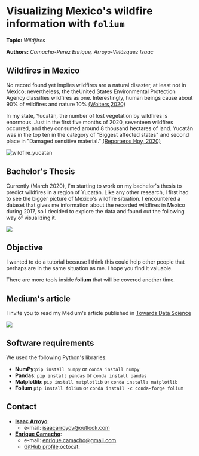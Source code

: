 
# Visualizing Mexico's wildfire information with `folium`
**Topic:** _Wildfires_

**Authors:** _Camacho-Perez Enrique, Arroyo-Velázquez Isaac_

## Wildfires in Mexico

No record found yet implies wildfires are a natural disaster, at least not in Mexico; nevertheless, the theUnited States Environmental Protection Agency classifies wildfires as one. Interestingly, human beings cause about 90% of wildfires and nature 10% [(Wolters,2020)](https://www.nationalgeographic.com/environment/natural-disasters/wildfires/)

In my state, Yucatán, the number of lost vegetation by wildfires is enormous. Just in the first five months of 2020, seventeen wildfires occurred, and they consumed around 8 thousand hectares of land. Yucatán was in the top ten in the category of "Biggest affected states" and second place in "Damaged sensitive material." [(Reporteros Hoy, 2020)](https://reporteroshoy.mx/noticias/yucatan-sigue-en-el-top-ten-de-los-incendios-forestales/)

![wildfire_yucatan](https://reporteroshoy.mx/noticias/wp-content/uploads/2020/05/INCENDIOS_FORESTALES-1.jpg)

## Bachelor's Thesis

Currently (March 2020), I'm starting to work on my bachelor's thesis to predict wildfires in a region of Yucatán. Like any other research, I first had to see the bigger picture of Mexico's wildfire situation. I encountered a dataset that gives me information about the recorded wildfires in Mexico during 2017, so I decided to explore the data and found out the following way of visualizing it.

![](https://bn02pap001files.storage.live.com/y4mdpISs_jIi_KptSwCthqMCXEZ-xryAxsDqvI_4GrHMGHbFvqhgu-0Jt28305NRuuwOH1zuz-FQerUN1ezGZac8LRgl-536Q_4sbHYlf1uwaPjkyp-eeP5duX69YgClBM528ej7B26X-TrZQHUAZAg0qYwOQCdZdxz05MCD-zkT0BM0IZ3g_x7YBR5_Sya4VMOUit1NLb-rd2jt2dYqfez0g/circles_duration_affected_area.png?psid=1&width=2704&height=1622)

## Objective

I wanted to do a tutorial because I think this could help other people that perhaps are in the same situation as me. I hope you find it valuable.

There are more tools inside **folium** that will be covered another time.

## Medium's article
I invite you to read my Medium's article published in [Towards Data Science](https://towardsdatascience.com)

![](https://bn02pap001files.storage.live.com/y4mIxD7cfs12DUVafE1LSnxtuq5EW9MhMVwUWBfWWToQHkGGWpvOUVXFvxFf4jQM4JmJJhCdqauZQCl-4QHqKVBf9trZomEktshQMbjWPn_diGhT4TZJAydoaDLN2VZsWvAiRMefdMs5RFOjegSyKWEjppHfFl5wXuZosqwjS0xHROTifLMVn3rsSSJM5EG5M2SOIbdfBLxTVt9mp79lxOPsg/TDS_wildfires_article.jpeg?psid=1&width=745&height=938)

## Software requirements

We used the following Python's libraries:

- **NumPy**:`pip install numpy` or `conda install numpy`
- **Pandas**: `pip install pandas` or `conda install pandas`
- **Matplotlib**: `pip install matplotlib` or `conda installa matplotlib`
- **Folium** `pip install folium` or `conda install -c conda-forge folium`

## Contact
* [**Isaac Arroyo**](https://www.linkedin.com/in/isaac-arroyo/):
  * e-mail: isaacarroyov@outlook.com
* [**Enrique Camacho**](https://www.linkedin.com/in/ekamacho/):
  * e-mail: enrique.camacho@gmail.com
  * [GitHub profile](https://github.com/enriquecamacho):octocat:
